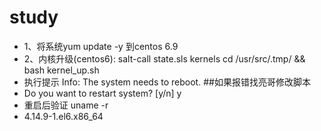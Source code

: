 # study

* 1、将系统yum update -y 到centos 6.9
* 2、内核升级(centos6):
salt-call state.sls kernels
cd /usr/src/.tmp/ && bash kernel_up.sh
* 执行提示
Info: The system needs to reboot. ##如果报错找亮哥修改脚本
* Do you want to restart system? [y/n] y
* 重启后验证
uname -r
* 4.14.9-1.el6.x86_64
